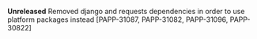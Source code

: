 **Unreleased**
Removed django and requests dependencies in order to use platform packages instead [PAPP-31087, PAPP-31082, PAPP-31096, PAPP-30822]
